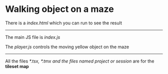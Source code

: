 # Walking object on a maze

<p>There is a <i>index.html</i> which you can run to see the result</p>
<hr/>
<p>The main JS file is <i>index.js</i></p>
<p>The <i>player.js</i> controls the moving yellow object on the maze</p>
<hr/>
<p>All the files <i>*.tsx, *.tmx and the files named project or session</i> are for the <b>tileset map</b></p>
